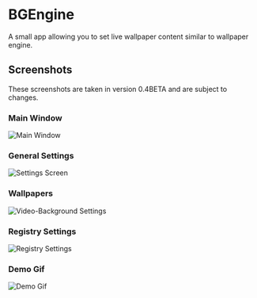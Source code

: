 # BGEngine
A small app allowing you to set live wallpaper content similar to wallpaper engine. 

## Screenshots
These screenshots are taken in version 0.4BETA and are subject to changes.
### Main Window
![Main Window](https://i.imgur.com/1LjYzVU.png)
### General Settings
![Settings Screen](https://i.imgur.com/Lhjo3is.png)
### Wallpapers
![Video-Background Settings](https://i.imgur.com/smuB8Tw.png)
### Registry Settings
![Registry Settings](https://i.imgur.com/ZEryImy.png)
### Demo Gif
![Demo Gif](https://i.imgur.com/kV0lz4a.gif)
